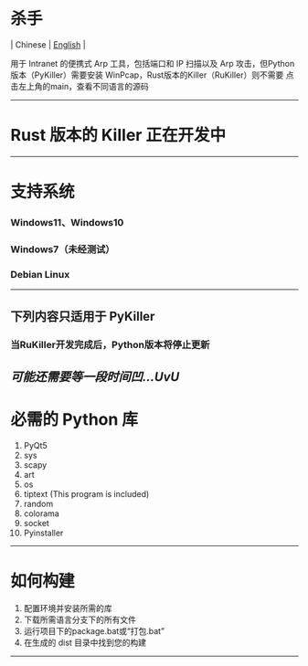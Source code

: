 # 杀手
| Chinese | [English](https://github.com/xiaozhao45/Killer/tree/RuKiller) |

用于 Intranet 的便携式 Arp 工具，包括端口和 IP 扫描以及 Arp 攻击，但Python版本（PyKiller）需要安装 WinPcap，Rust版本的Killer（RuKiller）则不需要
点击左上角的main，查看不同语言的源码

---
# Rust 版本的 Killer 正在开发中
---
# 支持系统
  ### Windows11、Windows10
  ### Windows7（未经测试）
  ### Debian Linux
---
## 下列内容只适用于 PyKiller
### 当RuKiller开发完成后，Python版本将停止更新
*可能还需要等一段时间凹...UvU*
---
# 必需的 Python 库
1. PyQt5
2. sys
3. scapy
4. art
5. os
6. tiptext (This program is included)
7. random
8. colorama
9. socket
10. Pyinstaller
---
# 如何构建
1. 配置环境并安装所需的库
2. 下载所需语言分支下的所有文件
3. 运行项目下的package.bat或“打包.bat”
4. 在生成的 dist 目录中找到您的构建
---
#
